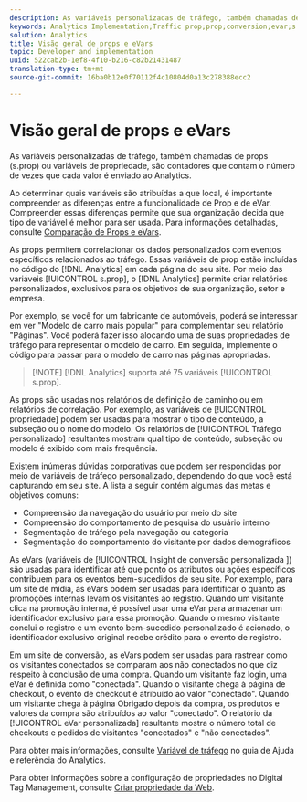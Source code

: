 ```yaml
---
description: As variáveis personalizadas de tráfego, também chamadas de props (s.prop) ou variáveis de propriedade, são contadores que contam o número de vezes que cada valor é enviado ao Analytics.
keywords: Analytics Implementation;Traffic prop;prop;conversion;evar;s.prop;custom conversion insight;traffic variable
solution: Analytics
title: Visão geral de props e eVars
topic: Developer and implementation
uuid: 522cab2b-1ef8-4f10-b216-c82b21431487
translation-type: tm+mt
source-git-commit: 16ba0b12e0f70112f4c10804d0a13c278388ecc2

---
```



# Visão geral de props e eVars

As variáveis personalizadas de tráfego, também chamadas de props (s.prop) ou variáveis de propriedade, são contadores que contam o número de vezes que cada valor é enviado ao Analytics.

Ao determinar quais variáveis são atribuídas a que local, é importante compreender as diferenças entre a funcionalidade de Prop e de eVar. Compreender essas diferenças permite que sua organização decida que tipo de variável é melhor para ser usada. Para informações detalhadas, consulte [Comparação de Props e eVars](/help/implement/analytics-terminology-basics/c-props-evars/props-vs-evars.md).

As props permitem correlacionar os dados personalizados com eventos específicos relacionados ao tráfego. Essas variáveis de prop estão incluídas no código do [!DNL Analytics] em cada página do seu site. Por meio das variáveis [!UICONTROL s.prop], o [!DNL Analytics] permite criar relatórios personalizados, exclusivos para os objetivos de sua organização, setor e empresa.

Por exemplo, se você for um fabricante de automóveis, poderá se interessar em ver "Modelo de carro mais popular" para complementar seu relatório "Páginas". Você poderá fazer isso alocando uma de suas propriedades de tráfego para representar o modelo de carro. Em seguida, implemente o código para passar para o modelo de carro nas páginas apropriadas.

> [!NOTE] [!DNL Analytics] suporta até 75 variáveis [!UICONTROL s.prop].

As props são usadas nos relatórios de definição de caminho ou em relatórios de correlação. Por exemplo, as variáveis de [!UICONTROL propriedade] podem ser usadas para mostrar o tipo de conteúdo, a subseção ou o nome do modelo. Os relatórios de [!UICONTROL Tráfego personalizado] resultantes mostram qual tipo de conteúdo, subseção ou modelo é exibido com mais frequência.

Existem inúmeras dúvidas corporativas que podem ser respondidas por meio de variáveis de tráfego personalizado, dependendo do que você está capturando em seu site. A lista a seguir contém algumas das metas e objetivos comuns:

* Compreensão da navegação do usuário por meio do site
* Compreensão do comportamento de pesquisa do usuário interno
* Segmentação de tráfego pela navegação ou categoria
* Segmentação do comportamento do visitante por dados demográficos

As eVars (variáveis de [!UICONTROL Insight de conversão personalizada ]) são usadas para identificar até que ponto os atributos ou ações específicos contribuem para os eventos bem-sucedidos de seu site. Por exemplo, para um site de mídia, as eVars podem ser usadas para identificar o quanto as promoções internas levam os visitantes ao registro. Quando um visitante clica na promoção interna, é possível usar uma eVar para armazenar um identificador exclusivo para essa promoção. Quando o mesmo visitante conclui o registro e um evento bem-sucedido personalizado é acionado, o identificador exclusivo original recebe crédito para o evento de registro.

Em um site de conversão, as eVars podem ser usadas para rastrear como os visitantes conectados se comparam aos não conectados no que diz respeito à conclusão de uma compra. Quando um visitante faz login, uma eVar é definida como "conectada". Quando o visitante chega à página de checkout, o evento de checkout é atribuído ao valor "conectado". Quando um visitante chega à página Obrigado depois da compra, os produtos e valores da compra são atribuídos ao valor "conectado". O relatório da [!UICONTROL eVar personalizada] resultante mostra o número total de checkouts e pedidos de visitantes "conectados" e "não conectados".

Para obter mais informações, consulte [Variável de tráfego](https://marketing.adobe.com/resources/help/en_US/reference/traffic_var.html) no guia de Ajuda e referência do Analytics.

Para obter informações sobre a configuração de propriedades no Digital Tag Management, consulte [Criar propriedade da Web](/help/implement/c-implement-with-dtm/t-create-web-property.md).

